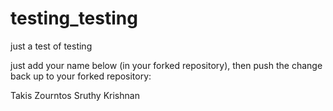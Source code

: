# testing_testing
just a test of testing

just add your name below (in your forked repository), then push the change back up to your forked repository:

Takis Zourntos
Sruthy Krishnan
